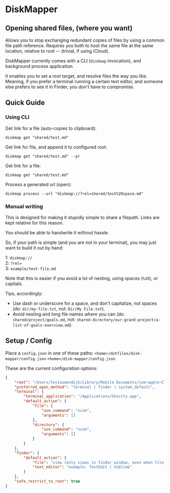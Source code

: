 # DiskMapper

## Opening shared files, (where you want)

Allows you to stop exchanging redundant copies of files by using a common file path reference. Requires you both to host the same file at the same location, relative to root -- (trivial, if using iCloud).

DiskMapper currently comes with a CLI (`diskmap` invocation), and background process application.

It enables you to set a root target, and resolve files the way you like. Meaning, if you prefer a terminal running a certain text editor, and someone else prefers to see it in Finder, you don't have to compromise.

## Quick Guide

### Using CLI

Get link for a file (auto-copies to clipboard):
```
diskmap get "shared/test.md"
```

Get link for file, and append it to configured root:
```
diskmap get "shared/test.md" --pr
```

Get link for a file:
```
diskmap get "shared/test.md"
```

Process a generated url (open):
```
diskmap process --url "diskmap://?rel=shared/test%20space.md"
```

### Manual writing

This is designed for making it stupidly simple to share a filepath. Links are kept relative for this reason.

You should be able to handwrite it without hassle.

So, if your path is simple (and you are not in your terminal), you may just want to build it out by hand:

1: `diskmap://` \
2: `?rel=` \
3: `example/test-file.md`

Note that this is easier if you avoid a lot of nesting, using spaces (`%20`), or capitals.

Tips, accordingly:
- Use dash or underscore for a space, and don't capitalize, not spaces (do: `dir/my-file.txt`, not: `Dir/My File.txt`).
- Avoid nesting and long file names where you can (do: `shared/project/goals.md`, not: `shared-directory/our-grand-project/a-list-of-goals-overview.md`).


## Setup / Config 

Place a `config.json` in one of these paths:
    `<home>/dotfiles/disk-mapper/config.json`
    `<home>/disk-mapper/config.json`

These are the current configuration options:

```json
{
    "root": "/Users/leviouwendijk/Library/Mobile Documents/com~apple~CloudDocs/Shared Files/Hondenmeesters",
    "preferred_open_method": "terminal | finder | system_default",
    "terminal": {
        "terminal_application": "/Applications/Ghostty.app",
        "default_action": {
            "file": {
                "use_command": "nvim",
                "arguments": []
            },
            "directory": {
                "use_command": "nvim",
                "arguments": []
            }
        }
    },
    "finder": {
        "default_action": {
            "file": "view (only views in finder window, even when file) | edit (opens in preferred text editor)",
            "text_editor": "example: TextEdit | Sublime"
        }
    },
    "safe_restrict_to_root": true
}
```

